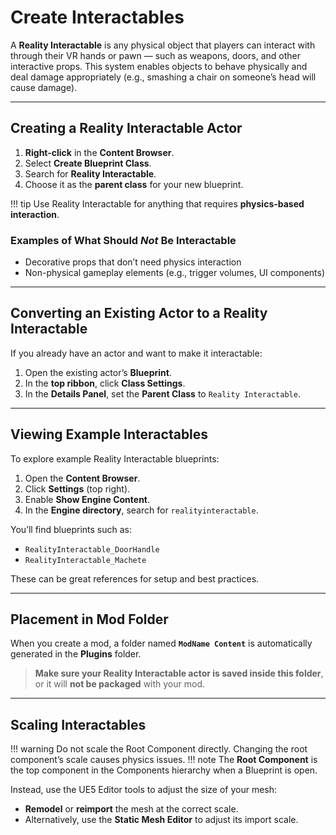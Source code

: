 # Create Interactables

A **Reality Interactable** is any physical object that players can interact with through their VR hands or pawn — such as weapons, doors, and other interactive props. This system enables objects to behave physically and deal damage appropriately (e.g., smashing a chair on someone’s head will cause damage).

---

## Creating a Reality Interactable Actor

1. **Right-click** in the **Content Browser**.  
2. Select **Create Blueprint Class**.  
3. Search for **Reality Interactable**.  
4. Choose it as the **parent class** for your new blueprint.

!!! tip
    Use Reality Interactable for anything that requires **physics-based interaction**.

### Examples of What Should *Not* Be Interactable

- Decorative props that don’t need physics interaction  
- Non-physical gameplay elements (e.g., trigger volumes, UI components)

---

## Converting an Existing Actor to a Reality Interactable

If you already have an actor and want to make it interactable:

1. Open the existing actor’s **Blueprint**.  
2. In the **top ribbon**, click **Class Settings**.  
3. In the **Details Panel**, set the **Parent Class** to `Reality Interactable`.

---

## Viewing Example Interactables

To explore example Reality Interactable blueprints:

1. Open the **Content Browser**.  
2. Click **Settings** (top right).  
3. Enable **Show Engine Content**.  
4. In the **Engine directory**, search for `realityinteractable`.

You’ll find blueprints such as:

- `RealityInteractable_DoorHandle`  
- `RealityInteractable_Machete`

These can be great references for setup and best practices.

---

## Placement in Mod Folder

When you create a mod, a folder named **`ModName Content`** is automatically generated in the **Plugins** folder.

> **Make sure your Reality Interactable actor is saved inside this folder**, or it will **not be packaged** with your mod.

---

## Scaling Interactables
!!! warning
    Do not scale the Root Component directly. Changing the root component’s scale causes physics issues.
    !!! note
        The **Root Component** is the top component in the Components hierarchy when a Blueprint is open.

Instead, use the UE5 Editor tools to adjust the size of your mesh:

- **Remodel** or **reimport** the mesh at the correct scale.  
- Alternatively, use the **Static Mesh Editor** to adjust its import scale.